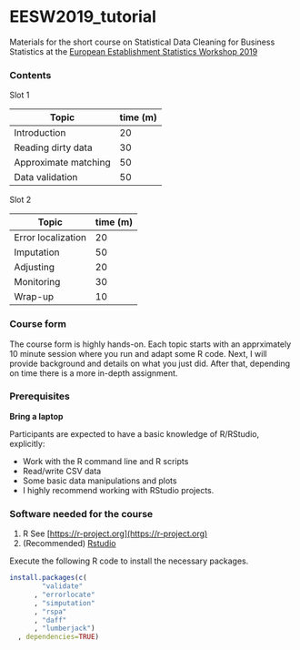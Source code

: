 # EESW2019_tutorial

Materials for the short course on Statistical Data Cleaning for Business
Statistics at the 
[European Establishment Statistics Workshop 2019](https://statswiki.unece.org/display/ENBES/EESW19)


### Contents 

Slot 1 

|Topic                 | time (m)  |
|----------------------|-----------|
|Introduction          | 20        |
|Reading dirty data    | 30        |
|Approximate matching  | 50        |
|Data validation       | 50        |


Slot 2 


|Topic                 | time (m)  |
|----------------------|-----------|
| Error localization   | 20        |
| Imputation           | 50        |
| Adjusting            | 20        |
| Monitoring           | 30        |
| Wrap-up              | 10        |

### Course form

The course form is highly hands-on. Each topic starts with an apprximately 10 minute
session where you run and adapt some R code. Next, I will provide background and
details on what you just did. After that, depending on time there is a more in-depth
assignment.




### Prerequisites

**Bring a laptop**

Participants are expected to have a basic knowledge of R/RStudio, explicitly:

- Work with the R command line and R scripts
- Read/write CSV data
- Some basic data manipulations and plots
- I highly recommend working with RStudio projects.

### Software needed for the course

1. R See [https://r-project.org](https://r-project.org)
2. (Recommended) [Rstudio](https://rstudio.com)

Execute the following R code to install the necessary packages.

```r
install.packages(c(
        "validate"
      , "errorlocate"
      , "simputation"
      , "rspa"
      , "daff"
      , "lumberjack")
  , dependencies=TRUE)
```





